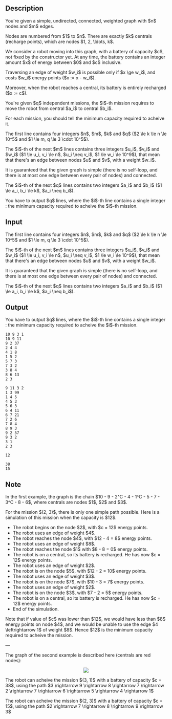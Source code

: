## Description

<div><p>You're given a simple, undirected, connected, weighted graph with $n$ nodes and $m$ edges.</p><p>Nodes are numbered from $1$ to $n$. There are exactly $k$ <span class="tex-font-style-it">centrals</span> (recharge points), which are nodes $1, 2, \ldots, k$.</p><p>We consider a robot moving into this graph, with a battery of capacity $c$, not fixed by the constructor yet. At any time, the battery contains an integer amount $x$ of energy between $0$ and $c$ inclusive.</p><p>Traversing an edge of weight $w_i$ is possible only if $x \ge w_i$, and costs $w_i$ energy points ($x := x - w_i$).</p><p>Moreover, when the robot reaches a central, its battery is entirely recharged ($x := c$).</p><p>You're given $q$ <span class="tex-font-style-underline">independent</span> missions, the $i$-th mission requires to move the robot from <span class="tex-font-style-underline">central</span> $a_i$ to <span class="tex-font-style-underline">central</span> $b_i$.</p><p>For each mission, you should tell the minimum capacity required to acheive it.</p></div><div class="input-specification"><p>The first line contains four integers $n$, $m$, $k$ and $q$ ($2 \le k \le n \le 10^5$ and $1 \le m, q \le 3 \cdot 10^5$).</p><p>The $i$-th of the next $m$ lines contains three integers $u_i$, $v_i$ and $w_i$ ($1 \le u_i, v_i \le n$, $u_i \neq v_i$, $1 \le w_i \le 10^9$), that mean that there's an edge between nodes $u$ and $v$, with a weight $w_i$.</p><p>It is guaranteed that the given graph is simple (there is no self-loop, and there is at most one edge between every pair of nodes) and connected.</p><p>The $i$-th of the next $q$ lines contains two integers $a_i$ and $b_i$ ($1 \le a_i, b_i \le k$, $a_i \neq b_i$).</p></div><div class="output-specification"><p>You have to output $q$ lines, where the $i$-th line contains a single integer : the minimum capacity required to acheive the $i$-th mission.</p></div>

## Input

<p>The first line contains four integers $n$, $m$, $k$ and $q$ ($2 \le k \le n \le 10^5$ and $1 \le m, q \le 3 \cdot 10^5$).</p><p>The $i$-th of the next $m$ lines contains three integers $u_i$, $v_i$ and $w_i$ ($1 \le u_i, v_i \le n$, $u_i \neq v_i$, $1 \le w_i \le 10^9$), that mean that there's an edge between nodes $u$ and $v$, with a weight $w_i$.</p><p>It is guaranteed that the given graph is simple (there is no self-loop, and there is at most one edge between every pair of nodes) and connected.</p><p>The $i$-th of the next $q$ lines contains two integers $a_i$ and $b_i$ ($1 \le a_i, b_i \le k$, $a_i \neq b_i$).</p>

## Output

<p>You have to output $q$ lines, where the $i$-th line contains a single integer : the minimum capacity required to acheive the $i$-th mission.</p>





```input1
10 9 3 1
10 9 11
9 2 37
2 4 4
4 1 8
1 5 2
5 7 3
7 3 2
3 8 4
8 6 13
2 3
```




```input2
9 11 3 2
1 3 99
1 4 5
4 5 3
5 6 3
6 4 11
6 7 21
7 2 6
7 8 4
8 9 3
9 2 57
9 3 2
3 1
2 3
```




```output1
12
```




```output2
38
15
```



## Note

<p>In the first example, the graph is the chain $10 - 9 - 2^C - 4 - 1^C - 5 - 7 - 3^C - 8 - 6$, where centrals are nodes $1$, $2$ and $3$.</p><p>For the mission $(2, 3)$, there is only one simple path possible. Here is a simulation of this mission when the capacity is $12$.</p><ul> <li> The robot begins on the node $2$, with $c = 12$ energy points. </li><li> The robot uses an edge of weight $4$.</li><li> The robot reaches the node $4$, with $12 - 4 = 8$ energy points. </li><li> The robot uses an edge of weight $8$.</li><li> The robot reaches the node $1$ with $8 - 8 = 0$ energy points. </li><li> The robot is on a central, so its battery is recharged. He has now $c = 12$ energy points. </li><li> The robot uses an edge of weight $2$.</li><li> The robot is on the node $5$, with $12 - 2 = 10$ energy points. </li><li> The robot uses an edge of weight $3$.</li><li> The robot is on the node $7$, with $10 - 3 = 7$ energy points. </li><li> The robot uses an edge of weight $2$.</li><li> The robot is on the node $3$, with $7 - 2 = 5$ energy points. </li><li> The robot is on a central, so its battery is recharged. He has now $c = 12$ energy points. </li><li> End of the simulation. </li></ul><p>Note that if value of $c$ was lower than $12$, we would have less than $8$ energy points on node $4$, and we would be unable to use the edge $4 \leftrightarrow 1$ of weight $8$. Hence $12$ is the minimum capacity required to acheive the mission.</p><p>—</p><p>The graph of the second example is described here (centrals are red nodes):</p><center> <img class="tex-graphics" src="file://nSPyED9n.png" style="max-width: 100.0%;max-height: 100.0%;"> </center><p>The robot can acheive the mission $(3, 1)$ with a battery of capacity $c = 38$, using the path $3 \rightarrow 9 \rightarrow 8 \rightarrow 7 \rightarrow 2 \rightarrow 7 \rightarrow 6 \rightarrow 5 \rightarrow 4 \rightarrow 1$</p><p>The robot can acheive the mission $(2, 3)$ with a battery of capacity $c = 15$, using the path $2 \rightarrow 7 \rightarrow 8 \rightarrow 9 \rightarrow 3$</p>
